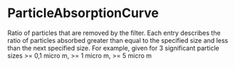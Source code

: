 ParticleAbsorptionCurve
=======================

Ratio of particles that are removed by the filter.  Each entry describes the ratio of particles absorbed greater than equal to the specified size and less than the next specified size.  For example,  given for 3 significant particle sizes >= 0,1 micro m, >= 1 micro m, >= 5 micro m
